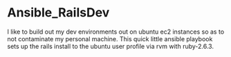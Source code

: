 # Ansible_RailsDev

I like to build out my dev environments out on ubuntu ec2 instances so as to not contaminate my personal machine. This quick little ansible playbook sets up the rails install to the ubuntu user profile via rvm with ruby-2.6.3.
